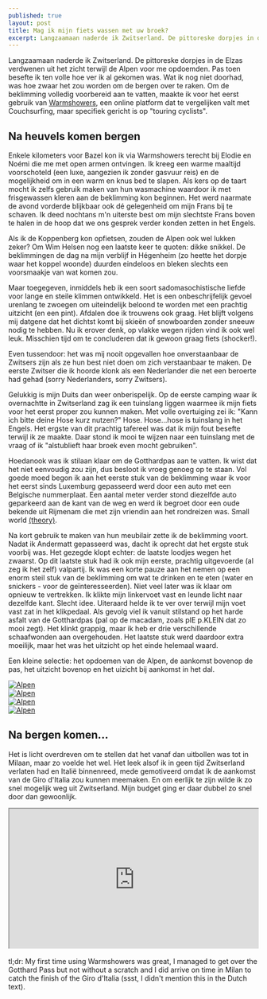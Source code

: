 ```yaml
---
published: true
layout: post
title: Mag ik mijn fiets wassen met uw broek?
excerpt: Langzaamaan naderde ik Zwitserland. De pittoreske dorpjes in de Elzas verdwenen uit het zicht terwijl de Alpen voor me opdoemden. Pas toen besefte ik ten volle hoe ver ik al gekomen was. Wat ik nog niet doorhad, was hoe zwaar het zou worden om de bergen over te raken. Om de beklimming volledig voorbereid aan te vatten, maakte ik voor het eerst gebruik van [Warmshowers](https://www.warmshowers.org/), een online platform dat te vergelijken valt met Couchsurfing, maar specifiek gericht is op "touring cyclists".
---
```

Langzaamaan naderde ik Zwitserland. De pittoreske dorpjes in de Elzas verdwenen uit het zicht terwijl de Alpen voor me opdoemden. Pas toen besefte ik ten volle hoe ver ik al gekomen was. Wat ik nog niet doorhad, was hoe zwaar het zou worden om de bergen over te raken. Om de beklimming volledig voorbereid aan te vatten, maakte ik voor het eerst gebruik van [Warmshowers](https://www.warmshowers.org/), een online platform dat te vergelijken valt met Couchsurfing, maar specifiek gericht is op "touring cyclists".

## Na heuvels komen bergen

Enkele kilometers voor Bazel kon ik via Warmshowers terecht bij Elodie en Noémi die me met open armen ontvingen. Ik kreeg een warme maaltijd voorschoteld (een luxe, aangezien ik zonder gasvuur reis) en de mogelijkheid om in een warm en knus bed te slapen. Als kers op de taart mocht ik zelfs gebruik maken van hun wasmachine waardoor ik met frisgewassen kleren aan de beklimming kon beginnen. Het werd naarmate de avond vorderde blijkbaar ook dé gelegenheid om mijn Frans bij te schaven. Ik deed nochtans m'n uiterste best om mijn slechtste Frans boven te halen in de hoop dat we ons gesprek verder konden zetten in het Engels.

Als ik de Koppenberg kon opfietsen, zouden de Alpen ook wel lukken zeker? Om Wim Helsen nog een laatste keer te quoten: dikke snikkel. De beklimmingen de dag na mijn verblijf in Hégenheim (zo heette het dorpje waar het koppel woonde) duurden eindeloos en bleken slechts een voorsmaakje van wat komen zou.

Maar toegegeven, inmiddels heb ik een soort sadomasochistische liefde voor lange en steile klimmen ontwikkeld. Het is een onbeschrijfelijk gevoel urenlang te zwoegen om uiteindelijk beloond te worden met een prachtig uitzicht (en een pint). Afdalen doe ik trouwens ook graag. Het blijft volgens mij datgene dat het dichtst komt bij skieën of snowboarden zonder sneeuw nodig te hebben. Nu ik erover denk, op vlakke wegen rijden vind ik ook wel leuk. Misschien tijd om te concluderen dat ik gewoon graag fiets (shocker!).

Even tussendoor: het was mij nooit opgevallen hoe onverstaanbaar de Zwitsers zijn als ze hun best niet doen om zich verstaanbaar te maken. De eerste Zwitser die ik hoorde klonk als een Nederlander die net een beroerte had gehad (sorry Nederlanders, sorry Zwitsers).

Gelukkig is mijn Duits dan weer onberispelijk. Op de eerste camping waar ik overnachtte in Zwitserland zag ik een tuinslang liggen waarmee ik mijn fiets voor het eerst proper zou kunnen maken. Met volle overtuiging zei ik: "Kann ich bitte deine Hose kurz nutzen?" Hose. Hose...hose is tuinslang in het Engels. Het ergste van dit prachtig tafereel was dat ik mijn fout besefte terwijl ik ze maakte. Daar stond ik mooi te wijzen naar een tuinslang met de vraag of ik "alstublieft haar broek even mocht gebruiken".

Hoedanook was ik stilaan klaar om de Gotthardpas aan te vatten. Ik wist dat het niet eenvoudig zou zijn, dus besloot ik vroeg genoeg op te staan. Vol goede moed begon ik aan het eerste stuk van de beklimming waar ik voor het eerst sinds Luxemburg gepasseerd werd door een auto met een Belgische nummerplaat. Een aantal meter verder stond diezelfde auto geparkeerd aan de kant van de weg en werd ik begroet door een oude bekende uit Rijmenam die met zijn vriendin aan het rondreizen was. Small world [(theory)](https://en.wikipedia.org/wiki/Small-world_experiment).

Na kort gebruik te maken van hun meubilair zette ik de beklimming voort. Nadat ik Andermatt gepasseerd was, dacht ik oprecht dat het ergste stuk voorbij was. Het gezegde klopt echter: de laatste loodjes wegen het zwaarst. Op dit laatste stuk had ik ook mijn eerste, prachtig uitgevoerde (al zeg ik het zelf) valpartij. Ik was een korte pauze aan het nemen op een enorm steil stuk van de beklimming om wat te drinken en te eten (water en snickers - voor de geïnteresseerden). Niet veel later was ik klaar om opnieuw te vertrekken. Ik klikte mijn linkervoet vast en leunde licht naar dezelfde kant. Slecht idee. Uiteraard helde ik te ver over terwijl mijn voet vast zat in het klikpedaal. Als gevolg viel ik vanuit stilstand op het harde asfalt van de Gotthardpas (pal op de macadam, zoals pIE p.KLEIN dat zo mooi zegt). Het klinkt grappig, maar ik heb er drie verschillende schaafwonden aan overgehouden. Het laatste stuk werd daardoor extra moeilijk, maar het was het uitzicht op het einde helemaal waard. 

Een kleine selectie: het opdoemen van de Alpen, de aankomst bovenop de pas, het uitzicht bovenop en het uizicht bij aankomst in het dal.

<div class="row">
<article class="6u 12u$(xsmall) work-item">
<a href="{{ site.github.url }}/images/posts/Alpen1.jpg" class="image fit thumb"><img src="{{ site.github.url }}/images/posts/Alpen1_Small.jpg" alt="Alpen" /></a>
</article>
<article class="6u$ 12u$(xsmall) work-item">
<a href="{{ site.github.url }}/images/posts/Alpen2.jpg" class="image fit thumb"><img src="{{ site.github.url }}/images/posts/Alpen2_Small.jpg" alt="Alpen" /></a>
</article>
<article class="6u 12u$(xsmall) work-item">
<a href="{{ site.github.url }}/images/posts/Alpen3.jpg" class="image fit thumb"><img src="{{ site.github.url }}/images/posts/Alpen3_Small.jpg" alt="Alpen" /></a>
</article>
<article class="6u$ 12u$(xsmall) work-item">
<a href="{{ site.github.url }}/images/posts/Alpen4.jpg" class="image fit thumb"><img src="{{ site.github.url }}/images/posts/Alpen4_Small.jpg" alt="Alpen" /></a>
</article>
</div>

## Na bergen komen...

Het is licht overdreven om te stellen dat het vanaf dan uitbollen was tot in Milaan, maar zo voelde het wel. Het leek alsof ik in geen tijd Zwitserland verlaten had en Italië binnenreed, mede gemotiveerd omdat ik de aankomst van de Giro d'Italia zou kunnen meemaken. En om eerlijk te zijn wilde ik zo snel mogelijk weg uit Zwitserland. Mijn budget ging er daar dubbel zo snel door dan gewoonlijk.

<style>.embed-container { position: relative; padding-bottom: 56.25%; height: 0; overflow: hidden; max-width: 100%; } .embed-container iframe, .embed-container object, .embed-container embed { position: absolute; top: 0; left: 0; width: 100%; height: 100%; }</style><div class='embed-container'><iframe src='https://www.google.com/maps/d/embed?mid=1h52MkOEyZpzAVWLbLCiISP-lOKk' width='640' height='480'></iframe></div>
<br>
tl;dr: My first time using Warmshowers was great, I managed to get over the Gotthard Pass but not without a scratch and I did arrive on time in Milan to catch the finish of the Giro d'Italia (ssst, I didn't mention this in the Dutch text). 
